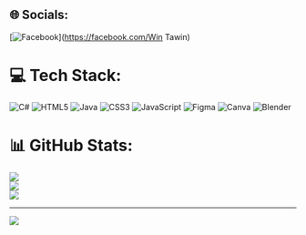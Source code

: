 ## 🌐 Socials:
[![Facebook](https://img.shields.io/badge/Facebook-%231877F2.svg?logo=Facebook&logoColor=white)](https://facebook.com/Win Tawin) 

# 💻 Tech Stack:
![C#](https://img.shields.io/badge/c%23-%23239120.svg?style=flat&logo=c-sharp&logoColor=white) ![HTML5](https://img.shields.io/badge/html5-%23E34F26.svg?style=flat&logo=html5&logoColor=white) ![Java](https://img.shields.io/badge/java-%23ED8B00.svg?style=flat&logo=java&logoColor=white) ![CSS3](https://img.shields.io/badge/css3-%231572B6.svg?style=flat&logo=css3&logoColor=white) ![JavaScript](https://img.shields.io/badge/javascript-%23323330.svg?style=flat&logo=javascript&logoColor=%23F7DF1E) 	![Figma](https://img.shields.io/badge/figma-%23F24E1E.svg?style=flat&logo=figma&logoColor=white) ![Canva](https://img.shields.io/badge/Canva-%2300C4CC.svg?style=flat&logo=Canva&logoColor=white) ![Blender](https://img.shields.io/badge/blender-%23F5792A.svg?style=flat&logo=blender&logoColor=white)
# 📊 GitHub Stats:
![](https://github-readme-stats.vercel.app/api?username=tawin29&theme=dark&hide_border=false&include_all_commits=false&count_private=false)<br/>
![](https://github-readme-streak-stats.herokuapp.com/?user=tawin29&theme=dark&hide_border=false)<br/>
![](https://github-readme-stats.vercel.app/api/top-langs/?username=tawin29&theme=dark&hide_border=false&include_all_commits=false&count_private=false&layout=compact)

---
[![](https://visitcount.itsvg.in/api?id=tawin29&icon=0&color=0)](https://visitcount.itsvg.in)

<!-- Proudly created with GPRM ( https://gprm.itsvg.in ) -->
